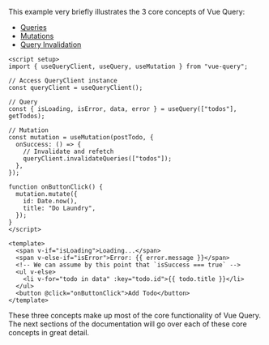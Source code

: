 This example very briefly illustrates the 3 core concepts of Vue Query:

- [Queries](guides/queries)
- [Mutations](guides/mutations)
- [Query Invalidation](guides/query-invalidation)

```vue
<script setup>
import { useQueryClient, useQuery, useMutation } from "vue-query";

// Access QueryClient instance
const queryClient = useQueryClient();

// Query
const { isLoading, isError, data, error } = useQuery(["todos"], getTodos);

// Mutation
const mutation = useMutation(postTodo, {
  onSuccess: () => {
    // Invalidate and refetch
    queryClient.invalidateQueries(["todos"]);
  },
});

function onButtonClick() {
  mutation.mutate({
    id: Date.now(),
    title: "Do Laundry",
  });
}
</script>

<template>
  <span v-if="isLoading">Loading...</span>
  <span v-else-if="isError">Error: {{ error.message }}</span>
  <!-- We can assume by this point that `isSuccess === true` -->
  <ul v-else>
    <li v-for="todo in data" :key="todo.id">{{ todo.title }}</li>
  </ul>
  <button @click="onButtonClick">Add Todo</button>
</template>
```

These three concepts make up most of the core functionality of Vue Query. The next sections of the documentation will go over each of these core concepts in great detail.
